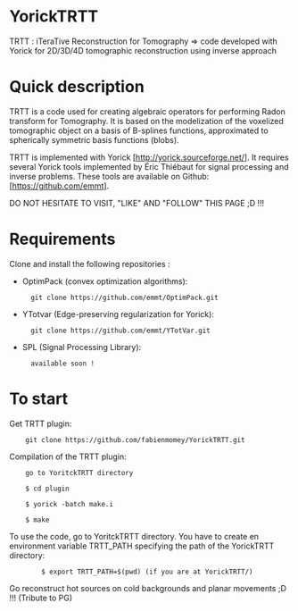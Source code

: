 # YorickTRTT
TRTT : iTeraTive Reconstruction for Tomography => code developed with Yorick for 2D/3D/4D tomographic reconstruction using inverse approach

# Quick description
TRTT is a code used for creating algebraic operators for performing Radon transform for Tomography. It is based on the modelization of the voxelized tomographic object on a basis of B-splines functions, approximated to spherically symmetric basis functions (blobs).

TRTT is implemented with Yorick [http://yorick.sourceforge.net/]. It requires several Yorick tools implemented by Éric Thiébaut for signal processing and inverse problems. These tools are available on Github: [https://github.com/emmt]. 

DO NOT HESITATE TO VISIT, "LIKE" AND "FOLLOW" THIS PAGE ;D !!!

# Requirements

Clone and install the following repositories :

- OptimPack (convex optimization algorithms): 

  		git clone https://github.com/emmt/OptimPack.git

- YTotvar (Edge-preserving regularization for Yorick): 
  		  
		git clone https://github.com/emmt/YTotVar.git

- SPL (Signal Processing Library): 
  		  
		available soon !

# To start
Get TRTT plugin:

		git clone https://github.com/fabienmomey/YorickTRTT.git

Compilation of the TRTT plugin:
	     
		go to YoritckTRTT directory

		$ cd plugin

		$ yorick -batch make.i

		$ make
		
To use the code, go to YoritckTRTT directory. You have to create en environment variable TRTT_PATH specifying the path of the YorickTRTT directory:

       	   	$ export TRTT_PATH=$(pwd) (if you are at YorickTRTT/)

Go reconstruct hot sources on cold backgrounds and planar movements ;D !!! (Tribute to PG)
